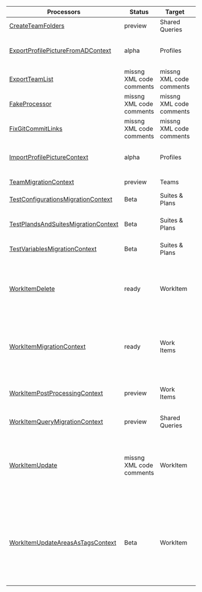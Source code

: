 | Processors | Status | Target    | Usage                              |
|------------------------|---------|---------|------------------------------------------|
| [CreateTeamFolders](/docs/Reference/v1/Processors/CreateTeamFolders.md) | preview | Shared Queries | Creates folders in Sared Queries for each Team |
| [ExportProfilePictureFromADContext](/docs/Reference/v1/Processors/ExportProfilePictureFromADContext.md) | alpha | Profiles | Downloads corporate images and updates TFS/Azure DevOps profiles |
| [ExportTeamList](/docs/Reference/v1/Processors/ExportTeamList.md) | missng XML code comments | missng XML code comments | missng XML code comments |
| [FakeProcessor](/docs/Reference/v1/Processors/FakeProcessor.md) | missng XML code comments | missng XML code comments | missng XML code comments |
| [FixGitCommitLinks](/docs/Reference/v1/Processors/FixGitCommitLinks.md) | missng XML code comments | missng XML code comments | missng XML code comments |
| [ImportProfilePictureContext](/docs/Reference/v1/Processors/ImportProfilePictureContext.md) | alpha | Profiles | Downloads corporate images and updates TFS/Azure DevOps profiles |
| [TeamMigrationContext](/docs/Reference/v1/Processors/TeamMigrationContext.md) | preview | Teams | Migrates Teams and Team Settings |
| [TestConfigurationsMigrationContext](/docs/Reference/v1/Processors/TestConfigurationsMigrationContext.md) | Beta | Suites & Plans | Migrates Test configurations |
| [TestPlandsAndSuitesMigrationContext](/docs/Reference/v1/Processors/TestPlandsAndSuitesMigrationContext.md) | Beta | Suites & Plans | Rebuilds Suits and plans for Test Cases migrated using the WorkItemMigration |
| [TestVariablesMigrationContext](/docs/Reference/v1/Processors/TestVariablesMigrationContext.md) | Beta | Suites & Plans | Migrates Test Variables |
| [WorkItemDelete](/docs/Reference/v1/Processors/WorkItemDelete.md) | ready | WorkItem | The `WorkItemDelete` processor allows you to delete any amount of work items that meet the query. **DANGER:** This is not a recoverable action and should be use with extream caution. |
| [WorkItemMigrationContext](/docs/Reference/v1/Processors/WorkItemMigrationContext.md) | ready | Work Items | WorkItemMigrationConfig is the main processor used to Migrate Work Items, Links, and Attachments. Use `WorkItemMigrationConfig` to configure. |
| [WorkItemPostProcessingContext](/docs/Reference/v1/Processors/WorkItemPostProcessingContext.md) | preview | Work Items | Reapply field mappings after a migration. Does not migtate Work Items, only reapplied changes to filed mappings. |
| [WorkItemQueryMigrationContext](/docs/Reference/v1/Processors/WorkItemQueryMigrationContext.md) | preview | Shared Queries | Moved Shared Queries best effort |
| [WorkItemUpdate](/docs/Reference/v1/Processors/WorkItemUpdate.md) | missng XML code comments | WorkItem | This processor allows you to make changes in place where we load from teh Target and update the Target. This is used for bulk updates with the most common reason being a process template change. |
| [WorkItemUpdateAreasAsTagsContext](/docs/Reference/v1/Processors/WorkItemUpdateAreasAsTagsContext.md) | Beta | WorkItem | A common issue with older *TFS/Azure DevOps* instances is the proliferation of `Area Paths`. \With the use of `Area Path` for `Teams` and the addition of the `Node Name` column option these extensive tag hierarchies should instad be moved to tags. |
